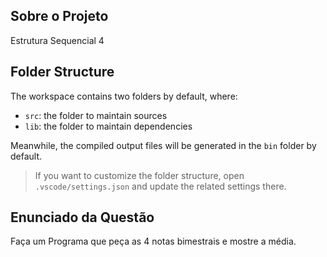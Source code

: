 ## Sobre o Projeto

Estrutura Sequencial 4

## Folder Structure

The workspace contains two folders by default, where:

- `src`: the folder to maintain sources
- `lib`: the folder to maintain dependencies

Meanwhile, the compiled output files will be generated in the `bin` folder by default.

> If you want to customize the folder structure, open `.vscode/settings.json` and update the related settings there.

## Enunciado da Questão

Faça um Programa que peça as 4 notas bimestrais e mostre a média.
